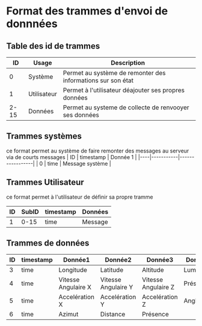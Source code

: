 # Format des trammes d'envoi de donnnées

## Table des id de trammes


| ID   | Usage       | Description                                                  |
|------|-------------|--------------------------------------------------------------|
| 0    | Système     | Permet au système de remonter des informations sur son état  |
| 1    | Utilisateur | Permet à l'utilisateur déajouter ses propres données         |
| 2-15 | Données     | Permet au systeme de collecte de renvooyer ses données       |


## Trammes systèmes
ce format permet au système de faire remonter des messages au serveur via de courts messages
| ID | timestamp | Donnée 1        |
|----|-----------|-----------------|
| 0  | time      | Message système |

## Trammes Utilisateur

ce format permet à l'utilisateur de définir sa propre tramme

| ID | SubID | timestamp | Données |
|----|-------|-----------|---------|
| 1  | 0-15  | time      | Message |

## Trammes de données

| ID | timestamp | Donnée1              | Donnée2               | Donnée3               | Donnée4               |
|----|-----------|----------------------|-----------------------|-----------------------|-----------------------|
| 3  | time      | Longitude            | Latitude              | Altitude              | Luminosité            |
| 4  | time      | Vitesse Angulaire X  | Vitesse Angulaire Y   | Vitesse Angulaire Z   | Préssion              |
| 5  | time      | Accelération X       | Accelération Y        | Accelération Z        | Angle                 |
| 6  | time      | Azimut               | Distance              | Présence              |                  |
